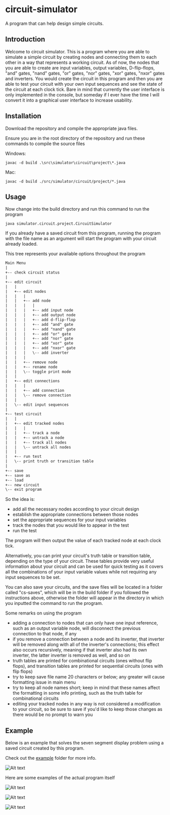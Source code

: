 # circuit-simulator

A program that can help design simple circuits.

## Introduction

Welcome to circuit simulator. This is a program where you are able to simulate a simple circuit by creating nodes and connecting them to each other in a way that represents a working circuit. As of now, the nodes that you are able to create are input variables, output variables, D-flip-flops, "and" gates, "nand" gates, "or" gates, "nor" gates, "xor" gates, "nxor" gates and inverters. You would create the circuit in this program and then you are able to test your circuit with your own input sequences and see the state of the circuit at each clock tick. Bare in mind that currently the user interface is only implemented in the console, but someday if I ever have the time I will convert it into a graphical user interface to increase usability.

## Installation

Download the repository and compile the appropriate java files.

Ensure you are in the root directory of the repository and run these commands to compile the source files

Windows:

`javac -d build .\src\simulator\circuit\project\*.java`

Mac:

`javac -d build ./src/simulator/circuit/project/*.java`

## Usage

Now change into the build directory and run this command to run the program

`java simulator.circuit.project.CircuitSimulator`

If you already have a saved circuit from this program, running the program with the file name as an argument will start the program with your circuit already loaded.

This tree represents your available options throughout the program

```txt
Main Menu
|
+-- check circuit status
|
+-- edit circuit
|   |
|   +-- edit nodes
|   |   |
|   |   +-- add node
|   |   |   |
|   |   |   +-- add input node
|   |   |   +-- add output node
|   |   |   +-- add d-flip-flop
|   |   |   +-- add "and" gate
|   |   |   +-- add "nand" gate
|   |   |   +-- add "or" gate
|   |   |   +-- add "nor" gate
|   |   |   +-- add "xor" gate
|   |   |   +-- add "nxor" gate
|   |   |   \-- add inverter
|   |   |
|   |   +-- remove node
|   |   +-- rename node
|   |   \-- toggle print mode
|   |
|   +-- edit connections
|   |   |
|   |   +-- add connection
|   |   \-- remove connection
|   |
|   \-- edit input sequences
|
+-- test circuit
|   |
|   +-- edit tracked nodes
|   |   |
|   |   +-- track a node
|   |   +-- untrack a node
|   |   +-- track all nodes
|   |   \-- untrack all nodes
|   |
|   +-- run test
|   \-- print truth or transition table
|
+-- save
+-- save as
+-- load
+-- new circuit
\-- exit program
```

So the idea is:

+ add all the necessary nodes according to your circuit design
+ establish the appropriate connections between those nodes
+ set the appropriate sequences for your input variables
+ track the nodes that you would like to appear in the test
+ run the test

The program will then output the value of each tracked node at each clock tick.

Alternatively, you can print your circuit's truth table or transition table, depending on the type of your circuit. These tables provide very useful information about your circuit and can be used for quick testing as it covers all the combinations of your input variable values while not requiring any input sequences to be set.

You can also save your circuits, and the save files will be located in a folder called "cs-saves", which will be in the build folder if you followed the instructions above, otherwise the folder will appear in the directory in which you inputted the command to run the program.

Some remarks on using the program

+ adding a connection to nodes that can only have one input reference, such as an output variable node, will disconnect the previous connection to that node, if any
+ if you remove a connection between a node and its inverter, that inverter will be removed along with all of the inverter's connections; this effect also occurs recursively, meaning if that inverter also had its own inverter, the latter inverter is removed as well, and so on
+ truth tables are printed for combinational circuits (ones without flip flops), and transition tables are printed for sequential circuits (ones with flip flops)
+ try to keep save file name 20 characters or below; any greater will cause formatting issue in main menu
+ try to keep all node names short; keep in mind that these names affect the formatting in some info printing, such as the truth table for combinational circuits
+ editing your tracked nodes in any way is not considered a modification to your circuit, so be sure to save if you'd like to keep those changes as there would be no prompt to warn you

## Example

Below is an example that solves the seven segment display problem using a saved circuit created by this program.

Check out the [example](example/) folder for more info.

![Alt text](example/captures/7seg_example.gif)

Here are some examples of the actual program itself

![Alt text](example/captures/testing_circuit.gif)

![Alt text](example/captures/add_node.gif)

![Alt text](example/captures/connections.gif)

